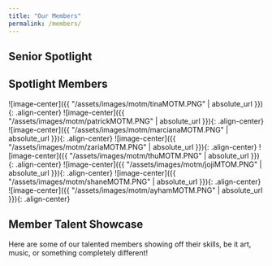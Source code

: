 ```yaml
---
title: "Our Members"
permalink: /members/
---
```


## Senior Spotlight






## Spotlight Members
![image-center]({{ "/assets/images/motm/tinaMOTM.PNG" | absolute_url }}){: .align-center}
![image-center]({{ "/assets/images/motm/patrickMOTM.PNG" | absolute_url }}){: .align-center}
![image-center]({{ "/assets/images/motm/marcianaMOTM.PNG" | absolute_url }}){: .align-center}
![image-center]({{ "/assets/images/motm/zariaMOTM.PNG" | absolute_url }}){: .align-center}
![image-center]({{ "/assets/images/motm/thuMOTM.PNG" | absolute_url }}){: .align-center}
![image-center]({{ "/assets/images/motm/jojiMTOM.PNG" | absolute_url }}){: .align-center}
![image-center]({{ "/assets/images/motm/shaneMOTM.PNG" | absolute_url }}){: .align-center}
![image-center]({{ "/assets/images/motm/ayhamMOTM.PNG" | absolute_url }}){: .align-center}



## Member Talent Showcase

Here are some of our talented members showing off their skills, be it art, music, or something completely different!

<!-- here, use YouTube embeds and whatnot -->
